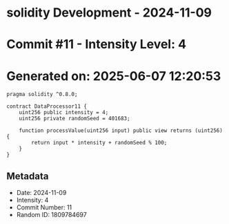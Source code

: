 ﻿# solidity Development - 2024-11-09
# Commit #11 - Intensity Level: 4
# Generated on: 2025-06-07 12:20:53
```solidity
pragma solidity ^0.8.0;

contract DataProcessor11 {
    uint256 public intensity = 4;
    uint256 private randomSeed = 401683;

    function processValue(uint256 input) public view returns (uint256) {
        return input * intensity + randomSeed % 100;
    }
}
```
## Metadata
- Date: 2024-11-09
- Intensity: 4
- Commit Number: 11
- Random ID: 1809784697
